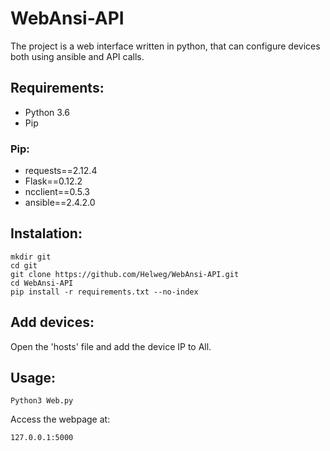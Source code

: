# WebAnsi-API
The project is a web interface written in python, that can configure devices both using ansible and API calls.

## Requirements:
- Python 3.6
- Pip
### Pip:
- requests==2.12.4
- Flask==0.12.2
- ncclient==0.5.3
- ansible==2.4.2.0

## Instalation:
```
mkdir git
cd git
git clone https://github.com/Helweg/WebAnsi-API.git
cd WebAnsi-API
pip install -r requirements.txt --no-index
```

## Add devices:
Open the 'hosts' file and add the device IP to All.


## Usage:
```
Python3 Web.py
```
Access the webpage at:
```
127.0.0.1:5000
```
